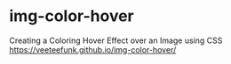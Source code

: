# img-color-hover
Creating a Coloring Hover Effect over an Image using CSS
https://veeteefunk.github.io/img-color-hover/

